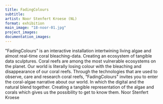 ```yaml
---
title: FadingColours
subtitle: 
artist: Noor Stenfert Kroese (NL)
format: exhibition
main_image: "18-noor-01.jpg"
project_images:
documentation_images:
---
```


"FadingColours” is an interactive installation intertwining living algae and almost real-time coral bleaching-data. Creating an ecosystem of tangible data sculptures. Coral reefs are among the most vulnerable ecosystems on the planet. Our world is literally losing colour with the bleaching and disappearance of our coral reefs. Through the technologies that are used to observe, care and research coral reefs, “FadingColours" invites you to enter the coral-algae narrative about our world. In which the digital and the natural blend together. Creating a tangible representation of the algae and corals which gives us the possibility to get to know them. Noor Stenfert Kroese